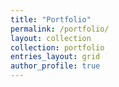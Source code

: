 ```yaml
---
title: "Portfolio"
permalink: /portfolio/
layout: collection
collection: portfolio
entries_layout: grid
author_profile: true
---
```

